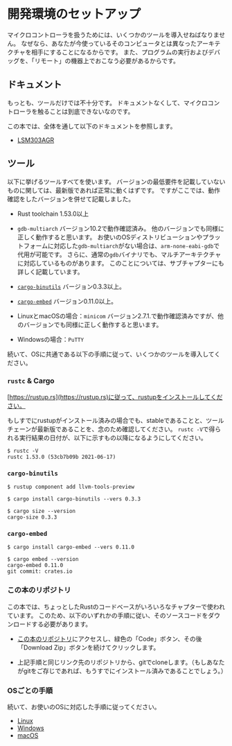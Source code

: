<!--# Setting up a development environment-->

# 開発環境のセットアップ

<!--Dealing with microcontrollers involves several tools as we'll be dealing with an architecture
different from your computer's and we'll have to run and debug programs on a "remote" device.-->

マイクロコントローラを扱うためには、いくつかのツールを導入せねばなりません。
なぜなら、あなたが今使っているそのコンピュータとは異なったアーキテクチャを相手にすることになるからです。
また、プログラムの実行およびデバッグを、「リモート」の機器上でおこなう必要があるからです。

<!--## Documentation-->

## ドキュメント

<!-- Tooling is not everything though. Without documentation, it is pretty much impossible to work with
microcontrollers.-->

もっとも、ツールだけでは不十分です。
ドキュメントなくして、マイクロコントローラを触ることは到底できないなのです。

<!--We'll be referring to all these documents throughout this book:-->

この本では、全体を通して以下のドキュメントを参照します。

- [LSM303AGR]

[LSM303AGR]: https://www.st.com/resource/en/datasheet/lsm303agr.pdf

<!-- ## Tools -->

## ツール

<!-- We'll use all the tools listed below. Where a minimum version is not specified, any recent version
should work but we have listed the version we have tested. -->

以下に挙げるツールすべてを使います。
バージョンの最低要件を記載していないものに関しては、最新版であれば正常に動くはずです。
ですがここでは、動作確認をしたバージョンを併せて記載しました。

<!-- - Rust 1.53.0 or a newer toolchain.-->

- Rust toolchain 1.53.0以上

<!-- - `gdb-multiarch`. Tested version: 10.2. Other versions will most likely work as well though
  If your distribution/platform does not have `gdb-multiarch` available `arm-none-eabi-gdb`
  will do the trick as well. Furthermore, some normal `gdb` binaries are built with multiarch
  capabilities as well, you can find further information about this in the sub chapters. -->

  - `gdb-multiarch` バージョン10.2で動作確認済み。
他のバージョンでも同様に正しく動作すると思います。
お使いのOSディストリビューションやプラットフォームに対応した`gdb-multiarch`がない場合は、`arm-none-eabi-gdb`で代用が可能です。
さらに、通常の`gdb`バイナリでも、マルチアーキテクチャに対応しているものがあります。
このことについては、サブチャプターにも詳しく記載しています。

<!-- - [`cargo-binutils`]. Version 0.3.3 or newer.-->

- [`cargo-binutils`]  バージョン0.3.3以上。

[`cargo-binutils`]: https://github.com/rust-embedded/cargo-binutils

<!-- - [`cargo-embed`]. Version 0.11.0 or newer. -->

- [`cargo-embed`] バージョン0.11.0以上。

[`cargo-embed`]: https://github.com/probe-rs/cargo-embed

<!-- - `minicom` on Linux and macOS. Tested version: 2.7.1. Other versions will most likely work as well though -->

- LinuxとmacOSの場合：`minicom` バージョン2.7.1.で動作確認済みですが、他のバージョンでも同様に正しく動作すると思います。

<!-- - `PuTTY` on Windows. -->

- Windowsの場合：`PuTTY`

<!-- Next, follow OS-agnostic installation instructions for a few of the tools: -->

続いて、OSに共通である以下の手順に従って、いくつかのツールを導入してください。

### `rustc` & Cargo

<!-- Install rustup by following the instructions at [https://rustup.rs](https://rustup.rs). -->

[https://rustup.rs](https://rustup.rs)に従って、rustupをインストールしてください。

<!-- If you already have rustup installed double check that you are on the stable
channel and your stable toolchain is up-to-date. `rustc -V` should return a date
newer than the one shown below:-->

もしすでにrustupがインストール済みの場合でも、stableであることと、ツールチェーンが最新版であることを、念のため確認してください。
`rustc -V`で得られる実行結果の日付が、以下に示すもの以降になるようにしてください。

``` console
$ rustc -V
rustc 1.53.0 (53cb7b09b 2021-06-17)
```

### `cargo-binutils`

``` console
$ rustup component add llvm-tools-preview

$ cargo install cargo-binutils --vers 0.3.3

$ cargo size --version
cargo-size 0.3.3
```

### `cargo-embed`

```console
$ cargo install cargo-embed --vers 0.11.0

$ cargo embed --version
cargo-embed 0.11.0
git commit: crates.io
```

<!-- ### This repository -->

### この本のリポジトリ

<!-- Since this book also contains some small Rust code bases used in various chapters
you will also have to download its source code. You can do this in one of the following ways:-->

この本では、ちょっとしたRustのコードベースがいろいろなチャプターで使われています。
このため、以下のいずれかの手順に従い、そのソースコードをダウンロードする必要があります。

<!-- * Visit the [repository](https://github.com/rust-embedded/discovery/), click the green "Code" button and then the
   "Download Zip" one -->

* [この本のリポジトリ](https://github.com/rust-embedded/discovery/)にアクセスし、緑色の「Code」ボタン、その後「Download Zip」ボタンを続けてクリックします。

<!-- * Clone it using git (if you know git you presumably already have it installed) from the same repository as linked in
   the zip approach-->

* 上記手順と同じリンク先のリポジトリから、gitでcloneします。（もしあなたがgitをご存じであれば、もうすでにインストール済みであることでしょう。）

<!-- ### OS specific instructions -->

### OSごとの手順

<!-- Now follow the instructions specific to the OS you are using: -->

続いて、お使いのOSに対応した手順に従ってください。

- [Linux](linux.md)
- [Windows](windows.md)
- [macOS](macos.md)
